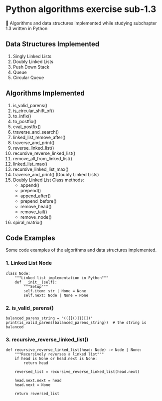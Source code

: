 # Python algorithms exercise sub-1.3
🐍 Algorithms and data structures implemented while studying subchapter 1.3 written in Python

## Data Structures Implemented
1. Singly Linked Lists
2. Doubly Linked Lists
3. Push Down Stack
4. Queue
5. Circular Queue

## Algorithms Implemented
1. is_valid_parens()
2. is_circular_shift_of()
3. to_infix()
4. to_postfix()
5. eval_postfix()
6. traverse_and_search()
7. linked_list_remove_after()
8. traverse_and_print()
9. reverse_linked_list()
10. recursive_reverse_linked_list()
11. remove_all_from_linked_list()
12. linked_list_max()
13. recursive_linked_list_max()
14. traverse_and_print() (Doubly Linked Lists)
15. Doubly Linked List Class methods:
    - append()
    - prepend()
    - append_after()
    - prepend_before()
    - remove_head()
    - remove_tail()
    - remove_node()
 16. spiral_matrix()

## Code Examples
Some code examples of the algorithms and data structures implemented.  

### 1. Linked List Node
```python3
class Node:
    """Linked list implementation in Python"""
    def __init__(self):
        """Setup"""
        self.item: str | None = None
        self.next: Node | None = None
```

### 2. is_valid_parens()
```python3
balanced_parens_string = "(({[()]})[])"
print(is_valid_parens(balanced_parens_string))  # the string is balanced
```

### 3. recursive_reverse_linked_list()
```python3
def recursive_reverse_linked_list(head: Node) -> Node | None:
    """Recursively reverses a linked list"""
    if head is None or head.next is None:
        return head

    reversed_list = recursive_reverse_linked_list(head.next)

    head.next.next = head
    head.next = None

    return reversed_list
```
